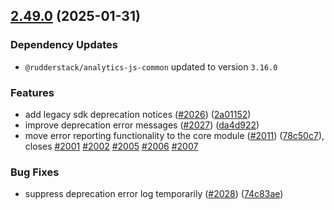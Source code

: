 ## [2.49.0](https://github.com/rudderlabs/rudder-sdk-js/compare/rudder-sdk-js@2.48.43...rudder-sdk-js@2.49.0) (2025-01-31)

### Dependency Updates

* `@rudderstack/analytics-js-common` updated to version `3.16.0`

### Features

* add legacy sdk deprecation notices ([#2026](https://github.com/rudderlabs/rudder-sdk-js/issues/2026)) ([2a01152](https://github.com/rudderlabs/rudder-sdk-js/commit/2a01152a88420da43a51d4aa6ebb16ae46f26715))
* improve deprecation error messages ([#2027](https://github.com/rudderlabs/rudder-sdk-js/issues/2027)) ([da4d922](https://github.com/rudderlabs/rudder-sdk-js/commit/da4d922f7f69c6e1281a20b7827bd7b4f1cb269e))
* move error reporting functionality to the core module ([#2011](https://github.com/rudderlabs/rudder-sdk-js/issues/2011)) ([78c50c7](https://github.com/rudderlabs/rudder-sdk-js/commit/78c50c7a6e4169560f3182be93148f4512d313ca)), closes [#2001](https://github.com/rudderlabs/rudder-sdk-js/issues/2001) [#2002](https://github.com/rudderlabs/rudder-sdk-js/issues/2002) [#2005](https://github.com/rudderlabs/rudder-sdk-js/issues/2005) [#2006](https://github.com/rudderlabs/rudder-sdk-js/issues/2006) [#2007](https://github.com/rudderlabs/rudder-sdk-js/issues/2007)


### Bug Fixes

* suppress deprecation error log temporarily ([#2028](https://github.com/rudderlabs/rudder-sdk-js/issues/2028)) ([74c83ae](https://github.com/rudderlabs/rudder-sdk-js/commit/74c83ae3b3b2a1568d45f9906eab262c99ddc923))

